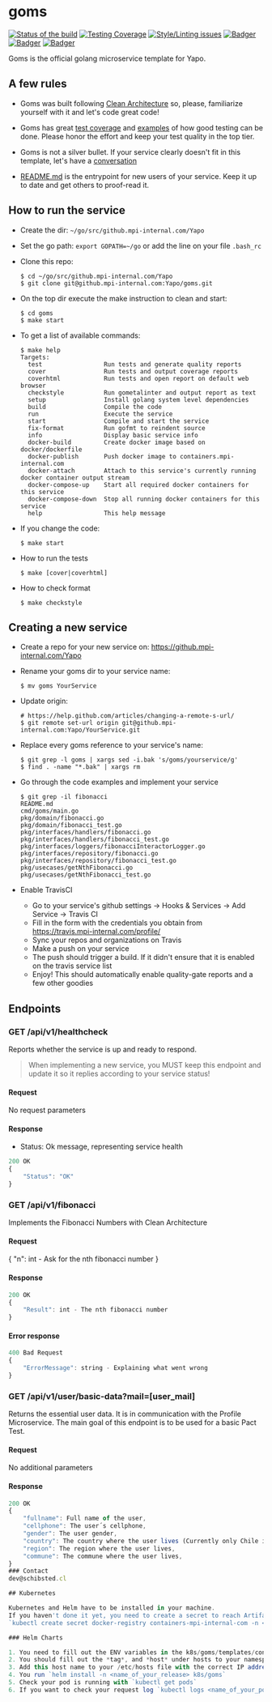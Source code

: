 # goms

<!-- Badger start badges -->
[![Status of the build](https://badger.spt-engprod-pro.mpi-internal.com/badge/travis/Yapo/goms)](https://travis.mpi-internal.com/Yapo/goms)
[![Testing Coverage](https://badger.spt-engprod-pro.mpi-internal.com/badge/coverage/Yapo/goms)](https://reports.spt-engprod-pro.mpi-internal.com/#/Yapo/goms?branch=master&type=push&daterange&daterange)
[![Style/Linting issues](https://badger.spt-engprod-pro.mpi-internal.com/badge/issues/Yapo/goms)](https://reports.spt-engprod-pro.mpi-internal.com/#/Yapo/goms?branch=master&type=push&daterange&daterange)
[![Badger](https://badger.spt-engprod-pro.mpi-internal.com/badge/flaky_tests/Yapo/goms)](https://databulous.spt-engprod-pro.mpi-internal.com/test/flaky/Yapo/goms)
[![Badger](https://badger.spt-engprod-pro.mpi-internal.com/badge/quality_index/Yapo/goms)](https://databulous.spt-engprod-pro.mpi-internal.com/quality/repo/Yapo/goms)
[![Badger](https://badger.spt-engprod-pro.mpi-internal.com/badge/engprod/Yapo/goms)](https://github.mpi-internal.com/spt-engprod/badger)
<!-- Badger end badges -->

Goms is the official golang microservice template for Yapo.

## A few rules

* Goms was built following [Clean Architecture](https://www.amazon.com/Clean-Architecture-Craftsmans-Software-Structure/dp/0134494164) so, please, familiarize yourself with it and let's code great code!

* Goms has great [test coverage](https://quality-gate.mpi-internal.com/#/Yapo/goms) and [examples](https://github.mpi-internal.com/Yapo/goms/search?l=Go&q=func+Test&type=&utf8=%E2%9C%93) of how good testing can be done. Please honor the effort and keep your test quality in the top tier.

* Goms is not a silver bullet. If your service clearly doesn't fit in this template, let's have a [conversation](mailto:dev@schibsted.cl)

* [README.md](README.md) is the entrypoint for new users of your service. Keep it up to date and get others to proof-read it.

## How to run the service

* Create the dir: `~/go/src/github.mpi-internal.com/Yapo`

* Set the go path: `export GOPATH=~/go` or add the line on your file `.bash_rc`

* Clone this repo:

  ```
  $ cd ~/go/src/github.mpi-internal.com/Yapo
  $ git clone git@github.mpi-internal.com:Yapo/goms.git
  ```

* On the top dir execute the make instruction to clean and start:

  ```
  $ cd goms
  $ make start
  ```

* To get a list of available commands:

  ```
  $ make help
  Targets:
    test                 Run tests and generate quality reports
    cover                Run tests and output coverage reports
    coverhtml            Run tests and open report on default web browser
    checkstyle           Run gometalinter and output report as text
    setup                Install golang system level dependencies
    build                Compile the code
    run                  Execute the service
    start                Compile and start the service
    fix-format           Run gofmt to reindent source
    info                 Display basic service info
    docker-build         Create docker image based on docker/dockerfile
    docker-publish       Push docker image to containers.mpi-internal.com
    docker-attach        Attach to this service's currently running docker container output stream
    docker-compose-up    Start all required docker containers for this service
    docker-compose-down  Stop all running docker containers for this service
    help                 This help message
  ```

* If you change the code:

  ```
  $ make start
  ```

* How to run the tests

  ```
  $ make [cover|coverhtml]
  ```

* How to check format

  ```
  $ make checkstyle
  ```
  

## Creating a new service

* Create a repo for your new service on: https://github.mpi-internal.com/Yapo
* Rename your goms dir to your service name:
  ```
  $ mv goms YourService
  ```
* Update origin: 
  ```
  # https://help.github.com/articles/changing-a-remote-s-url/
  $ git remote set-url origin git@github.mpi-internal.com:Yapo/YourService.git
  ```

* Replace every goms reference to your service's name:
  ```
  $ git grep -l goms | xargs sed -i.bak 's/goms/yourservice/g'
  $ find . -name "*.bak" | xargs rm
  ```

* Go through the code examples and implement your service
  ```
  $ git grep -il fibonacci
  README.md
  cmd/goms/main.go
  pkg/domain/fibonacci.go
  pkg/domain/fibonacci_test.go
  pkg/interfaces/handlers/fibonacci.go
  pkg/interfaces/handlers/fibonacci_test.go
  pkg/interfaces/loggers/fibonacciInteractorLogger.go
  pkg/interfaces/repository/fibonacci.go
  pkg/interfaces/repository/fibonacci_test.go
  pkg/usecases/getNthFibonacci.go
  pkg/usecases/getNthFibonacci_test.go
  ```

* Enable TravisCI
  - Go to your service's github settings -> Hooks & Services -> Add Service -> Travis CI
  - Fill in the form with the credentials you obtain from https://travis.mpi-internal.com/profile/
  - Sync your repos and organizations on Travis
  - Make a push on your service
  - The push should trigger a build. If it didn't ensure that it is enabled on the travis service list
  - Enjoy! This should automatically enable quality-gate reports and a few other goodies

## Endpoints
### GET  /api/v1/healthcheck
Reports whether the service is up and ready to respond.

> When implementing a new service, you MUST keep this endpoint
and update it so it replies according to your service status!

#### Request
No request parameters

#### Response
* Status: Ok message, representing service health

```javascript
200 OK
{
	"Status": "OK"
}
```

### GET  /api/v1/fibonacci
Implements the Fibonacci Numbers with Clean Architecture

#### Request
{
	"n": int - Ask for the nth fibonacci number
}

#### Response

```javascript
200 OK
{
	"Result": int - The nth fibonacci number
}
```

#### Error response
```javascript
400 Bad Request
{
	"ErrorMessage": string - Explaining what went wrong
}
```

### GET  /api/v1/user/basic-data?mail=[user_mail]
Returns the essential user data. It is in communication with the Profile Microservice. The main goal of this endpoint is to be used for a basic Pact Test.

#### Request

No additional parameters

#### Response

```javascript
200 OK
{
    "fullname": Full name of the user,
    "cellphone": The user´s cellphone,
    "gender": The user gender,
    "country": The country where the user lives (Currently only Chile is Available),
    "region": The region where the user lives,
    "commune": The commune where the user lives,
}
### Contact
dev@schibsted.cl

## Kubernetes

Kubernetes and Helm have to be installed in your machine.
If you haven't done it yet, you need to create a secret to reach Artifactory.
`kubectl create secret docker-registry containers-mpi-internal-com -n <namespace> --docker-server=containers.mpi-internal.com --docker-username=<okta_username> --docker-password=<artifactory_api_key> --docker-email=<your_email>`

### Helm Charts

1. You need to fill out the ENV variables in the k8s/goms/templates/configmap.yaml file.
2. You should fill out the *tag*, and *host* under hosts to your namespace.
3. Add this host name to your /etc/hosts file with the correct IP address (127.21.5.11)
4. You run `helm install -n <name_of_your_release> k8s/goms`
5. Check your pod is running with `kubectl get pods`
6. If you want to check your request log `kubectl logs <name_of_your_pod>`
